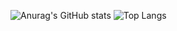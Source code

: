 ![Anurag's GitHub stats](https://github-readme-stats.vercel.app/api?username=ahmed-l2&show_icons=true&theme=tokyonight)
![Top Langs](https://github-readme-stats.vercel.app/api/top-langs/?username=ahmed-l2&layout=compact&theme=tokyonight)
